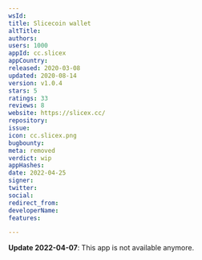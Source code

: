 ```yaml
---
wsId: 
title: Slicecoin wallet
altTitle: 
authors: 
users: 1000
appId: cc.slicex
appCountry: 
released: 2020-03-08
updated: 2020-08-14
version: v1.0.4
stars: 5
ratings: 33
reviews: 8
website: https://slicex.cc/
repository: 
issue: 
icon: cc.slicex.png
bugbounty: 
meta: removed
verdict: wip
appHashes: 
date: 2022-04-25
signer: 
twitter: 
social: 
redirect_from: 
developerName: 
features: 

---
```


**Update 2022-04-07**: This app is not available anymore.

